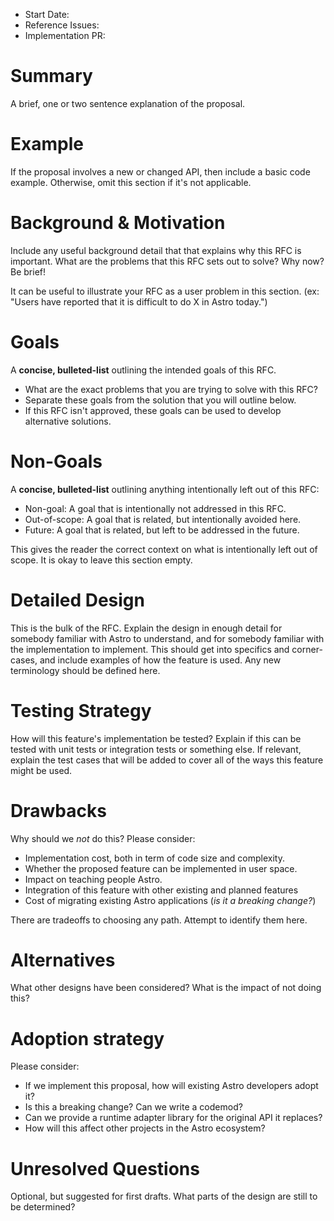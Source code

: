 <!--
  Note: You are probably looking for `stage-1--discussion-template.md`!
  This template is reserved for anyone championing an already-approved proposal.

  Community members who would like to propose an idea or feature should begin
  by creating a GitHub Discussion. See the repo README.md for more info.

  To use this template: create a new, empty file in the repo under `proposals/${ID}.md`.
  Replace `${ID}` with the official accepted proposal ID, found in the GitHub Issue
  of the accepted proposal.
-->

- Start Date: <!-- today's date, YYYY-MM-DD -->
- Reference Issues: <!-- related issues, otherwise leave empty -->
- Implementation PR: <!-- leave empty -->

# Summary

A brief, one or two sentence explanation of the proposal.

# Example

If the proposal involves a new or changed API, then include a basic code example.
Otherwise, omit this section if it's not applicable.

# Background & Motivation

Include any useful background detail that that explains why this RFC is important.
What are the problems that this RFC sets out to solve? Why now? Be brief!

It can be useful to illustrate your RFC as a user problem in this section.
(ex: "Users have reported that it is difficult to do X in Astro today.")

# Goals

A **concise, bulleted-list** outlining the intended goals of this RFC.

- What are the exact problems that you are trying to solve with this RFC?
- Separate these goals from the solution that you will outline below.
- If this RFC isn't approved, these goals can be used to develop alternative solutions.

# Non-Goals

A **concise, bulleted-list** outlining anything intentionally left out of this RFC:

- Non-goal: A goal that is intentionally not addressed in this RFC.
- Out-of-scope: A goal that is related, but intentionally avoided here.
- Future: A goal that is related, but left to be addressed in the future.

This gives the reader the correct context on what is intentionally left out of scope.
It is okay to leave this section empty.

# Detailed Design

This is the bulk of the RFC. Explain the design in enough detail for somebody
familiar with Astro to understand, and for somebody familiar with the
implementation to implement. This should get into specifics and corner-cases,
and include examples of how the feature is used. Any new terminology should be
defined here.

# Testing Strategy

How will this feature's implementation be tested? Explain if this can be tested with
unit tests or integration tests or something else. If relevant, explain the test
cases that will be added to cover all of the ways this feature might be used.

# Drawbacks

Why should we _not_ do this? Please consider:

- Implementation cost, both in term of code size and complexity.
- Whether the proposed feature can be implemented in user space.
- Impact on teaching people Astro.
- Integration of this feature with other existing and planned features
- Cost of migrating existing Astro applications (_is it a breaking change?_)

There are tradeoffs to choosing any path. Attempt to identify them here.

# Alternatives

What other designs have been considered? What is the impact of not doing this?

# Adoption strategy

Please consider:

- If we implement this proposal, how will existing Astro developers adopt it?
- Is this a breaking change? Can we write a codemod?
- Can we provide a runtime adapter library for the original API it replaces?
- How will this affect other projects in the Astro ecosystem?

# Unresolved Questions

Optional, but suggested for first drafts.
What parts of the design are still to be determined?
